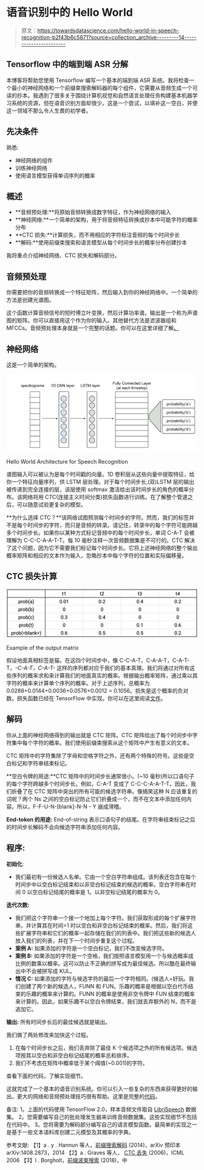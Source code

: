 # 语音识别中的 Hello World

> 原文：<https://towardsdatascience.com/hello-world-in-speech-recognition-b2f43b6c5871?source=collection_archive---------14----------------------->

## Tensorflow 中的端到端 ASR 分解

本博客将帮助您使用 Tensorflow 编写一个基本的端到端 ASR 系统。我将检查一个最小的神经网络和一个前缀束搜索解码器的每个组件，它需要从音频生成一个可读的抄本。我遇到了很多关于围绕计算机视觉和自然语言处理任务构建基本机器学习系统的资源，但在语音识别方面却很少。这是一个尝试，以填补这一空白，并使这一领域不那么令人生畏的初学者。

## 先决条件

熟悉:

*   神经网络的组件
*   训练神经网络
*   使用语言模型获得单词序列的概率

## **概述**

*   **音频预处理:**将原始音频转换成数字特征，作为神经网络的输入
*   **神经网络:**一个简单的架构，用于将音频特征转换成抄本中可能字符的概率分布
*   **CTC 损失:**计算损失，而不用相应的字符标注音频的每个时间步长
*   **解码:**使用前缀束搜索和语言模型从每个时间步长的概率分布创建抄本

我将重点介绍神经网络、CTC 损失和解码部分。

## **音频预处理**

你需要把你的音频转换成一个特征矩阵，然后输入到你的神经网络中。一个简单的方法是创建光谱图。

这个函数计算音频信号的短时傅立叶变换，然后计算功率谱。输出是一个称为声谱图的矩阵。你可以直接用这个作为你的输入。其他替代方法是滤波器组和 MFCCs。音频预处理本身就是一个完整的话题。你可以在这里详细了解[。](https://haythamfayek.com/2016/04/21/speech-processing-for-machine-learning.html)

## **神经网络**

这是一个简单的架构。

![](img/028b8ea52e31089fe36dd372b79084ae.png)

Hello World Architecture for Speech Recognition

谱图输入可以被认为是每个时间戳的向量。1D 卷积层从这些向量中提取特征，给你一个特征向量序列，供 LSTM 层处理。对于每个时间步长,(双)LSTM 层的输出被传递到完全连接的层，该层使用 softmax 激活给出该时间步长的角色的概率分布。该网络将用 CTC(连接主义时间分类)损失函数进行训练。在了解整个管道之后，可以随意试验更复杂的模型。

**为什么选择 CTC？**该网络试图预测每个时间步的字符。然而，我们的标签并不是每个时间步的字符，而只是音频的转录。请记住，转录中的每个字符可能跨越多个时间步长。如果你以某种方式标记音频中的每个时间步长，单词 C-A-T 会被理解为 C-C-C-A-A-T-T。每 10 毫秒注释一次音频数据集是不可行的。CTC 解决了这个问题，因为它不需要我们标记每个时间步长。它将上述神经网络的整个输出概率矩阵和相应的文本作为输入，忽略抄本中每个字符的位置和实际偏移量。

## **CTC 损失计算**

![](img/4cb6a6cfb169e337538bf146ae7c3fe8.png)

Example of the output matrix

假设地面真相标签是猫。在这四个时间步中，像 C-C-A-T，C-A-A-T，C-A-T-T，_-C-A-T，C-A-T-_ 这样的序列都对应于我们的基本真理。我们将通过对所有这些序列的概率求和来计算我们的地面真实的概率。根据输出概率矩阵，通过乘以其字符的概率来计算单个序列的概率。对于上述序列，总概率为 0.0288+0.0144+0.0036+0.0576+0.0012 = 0.1056。损失是这个概率的负对数。损失函数已经在 TensorFlow 中实现。你可以在这里阅读[文件](https://www.tensorflow.org/versions/r2.0/api_docs/python/tf/nn/ctc_loss)。

## **解码**

你从上面的神经网络得到的输出就是 CTC 矩阵。CTC 矩阵给出了每个时间步中字符集中每个字符的概率。我们使用前缀束搜索从这个矩阵中产生有意义的文本。

CTC 矩阵中的字符集除了字母和空格字符之外，还有两个特殊的符号。这些是空白标记和字符串结束标记。

**空白令牌的用途:**CTC 矩阵中的时间步长通常很小。(~10 毫秒)所以口语句子的每个字符跨越多个时间步长。例如，C-A-T 变成了 C-C-C-A-A-T-T。因此，我们折叠了在 CTC 矩阵中突出的所有可能的候选字符串。像搞笑这种 N 应该重复的词呢？两个 Ns 之间的空白标记防止它们折叠成一个，而不在文本中添加任何内容。所以，F-F-U-N-[blank]-N-N - Y 崩成滑稽。

**End-token 的用途:** End-of-string 表示口语句子的结尾。在字符串结束标记之后的时间步长解码不会向候选字符串添加任何内容。

## **程序:**

**初始化**:

*   我们最初有一份候选人名单。它由一个空白字符串组成。该列表还包含在每个时间步中以空白标记结束和以非空白标记结束的候选的概率。空白字符串在时间 0 以空白标记结尾的概率是 1。以非空标记结尾的概率为 0。

**迭代次数:**

*   我们把这个字符串一个接一个地加上每个字符。我们获取形成的每个扩展字符串，并计算其在时间=1 时以空白和非空白标记结束的概率。然后，我们将这些扩展字符串和它们的概率一起存储在我们的列表中。我们把这些新的候选人放入我们的列表，并在下一个时间步重复这个过程。
*   **案例 A:** 如果添加的字符是一个空白标记，我们不改变候选字符。
*   **案例 B:** 如果添加的字符是一个空格，我们按照语言模型用一个与候选概率成比例的数乘以概率。这可以防止不正确的拼写成为最佳候选。所以酷在最终输出中不会被拼写成 KUL。
*   **情况 C:** 如果添加的字符与候选字符的最后一个字符相同。(候选人=好玩。我们创建了两个新的候选人，FUNN 和 FUN。乐趣的概率是根据以空白代币结束的乐趣的概率来计算的。FUNN 的概率是使用非空令牌中 FUN 结束的概率来计算的。因此，如果乐趣不以空白令牌结束，我们就丢弃额外的 N，而不是追加它。

**输出:** 所有时间步长后的最佳候选就是输出。

我们做了两处修改来加快这个过程。

1.  在每个时间步长之后，我们丢弃除了最佳 K 个候选项之外的所有候选项。候选项按其以空白和非空白标记结尾的概率总和排序。
2.  我们不考虑在矩阵中概率低于某个阈值(~0.001)的字符。

查看下面的代码，了解实现细节。

这就完成了一个基本的语音识别系统。你可以引入一些复杂的东西来获得更好的输出。更大的网络和音频预处理技巧很有帮助。这里是完整的[代码](https://github.com/apoorvnandan/speech-recognition-primer)。

备注:
1。上面的代码使用 TensorFlow 2.0，样本音频文件取自 [LibriSpeech](http://www.openslr.org/12) 数据集。
2。您需要编写自己的批处理发生器来训练音频数据集。这些实现细节不包括在代码中。
3。您将需要为解码部分编写自己的语言模型函数。最简单的实现之一是基于一些文本语料库创建二元模型及其概率的字典。

参考文献:
【1】a . y . Hannun 等人，[前缀搜索解码](https://arxiv.org/pdf/1408.2873v2.pdf) (2014)，arXiv 预印本 arXiv:1408.2873，2014
【2】a . Graves 等人， [CTC 丢失](https://www.cs.toronto.edu/~graves/icml_2006.pdf) (2006)，ICML 2006
【3】l . Borgholt，[前缀波束搜索](https://medium.com/corti-ai/ctc-networks-and-language-models-prefix-beam-search-explained-c11d1ee23306) (2018)，中